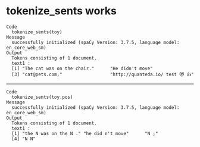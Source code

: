 # tokenize_sents works

    Code
      tokenize_sents(toy)
    Message
      successfully initialized (spaCy Version: 3.7.5, language model: en_core_web_sm)
    Output
      Tokens consisting of 1 document.
      text1 :
      [1] "The cat was on the chair."      "He didn't move"                
      [3] "cat@pets.com;"                  "http://quanteda.io/ test 😻 👍"
      

---

    Code
      tokenize_sents(toy.pos)
    Message
      successfully initialized (spaCy Version: 3.7.5, language model: en_core_web_sm)
    Output
      Tokens consisting of 1 document.
      text1 :
      [1] "the N was on the N ." "he did n't move"      "N ;"                 
      [4] "N N"                 
      

